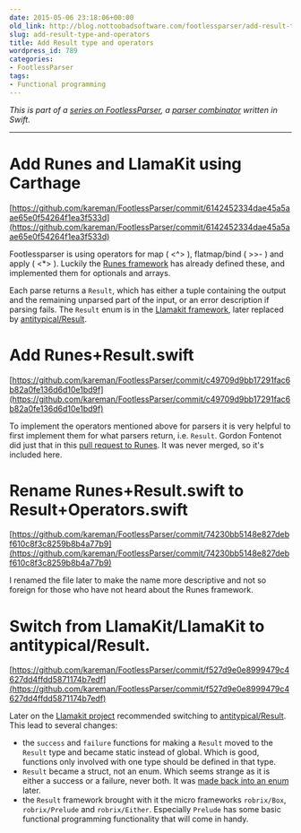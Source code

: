 ```yaml
---
date: 2015-05-06 23:18:06+00:00
old_link: http://blog.nottoobadsoftware.com/footlessparser/add-result-type-and-operators/
slug: add-result-type-and-operators
title: Add Result type and operators
wordpress_id: 789
categories:
- FootlessParser
tags:
- Functional programming
---
```


_This is part of a [series on FootlessParser](/blog/footlessparser/), a [parser combinator](http://en.wikipedia.org/wiki/Parser_combinator) written in Swift._

* * *

# Add Runes and LlamaKit using Carthage

[https://github.com/kareman/FootlessParser/commit/6142452334dae45a5aae65e0f54264f1ea3f533d](https://github.com/kareman/FootlessParser/commit/6142452334dae45a5aae65e0f54264f1ea3f533d)

Footlessparser is using operators for map ( <^> ), flatmap/bind ( >>- ) and apply ( <*> ). Luckily the [Runes framework](https://github.com/thoughtbot/Runes) has already defined these, and implemented them for optionals and arrays.

Each parse returns a `Result`, which has either a tuple containing the output and the remaining unparsed part of the input, or an error description if parsing fails. The `Result` enum is in the [Llamakit framework](https://github.com/LlamaKit/LlamaKit), later replaced by [antitypical/Result](https://github.com/antitypical/Result).

<!-- more -->

# Add Runes+Result.swift

[https://github.com/kareman/FootlessParser/commit/c49709d9bb17291fac6b82a0fe136d6d10e1bd9f](https://github.com/kareman/FootlessParser/commit/c49709d9bb17291fac6b82a0fe136d6d10e1bd9f)

To implement the operators mentioned above for parsers it is very helpful to first implement them for what parsers return, i.e. `Result`. Gordon Fontenot did just that in this [pull request to Runes](https://github.com/thoughtbot/Runes/pull/8). It was never merged, so it's included here.

# Rename Runes+Result.swift to Result+Operators.swift

[https://github.com/kareman/FootlessParser/commit/74230bb5148e827debf610c8f3c8259b8b4a77b9](https://github.com/kareman/FootlessParser/commit/74230bb5148e827debf610c8f3c8259b8b4a77b9)

I renamed the file later to make the name more descriptive and not so foreign for those who have not heard about the Runes framework.

# Switch from LlamaKit/LlamaKit to antitypical/Result.

[https://github.com/kareman/FootlessParser/commit/f527d9e0e8999479c4627dd4ffdd5871174b7edf](https://github.com/kareman/FootlessParser/commit/f527d9e0e8999479c4627dd4ffdd5871174b7edf)

Later on the [Llamakit project](https://github.com/LlamaKit/LlamaKit) recommended switching to [antitypical/Result](https://github.com/antitypical/Result). This lead to several changes:

* the `success` and `failure` functions for making a `Result` moved to the `Result` type and became static instead of global. Which is good, functions only involved with one type should be defined in that type.
* `Result` became a struct, not an enum. Which seems strange as it is either a success or a failure, never both. It was [made back into an enum](https://github.com/antitypical/Result/issues/36) later.
* the `Result` framework brought with it the micro frameworks `robrix/Box`, `robrix/Prelude` and `robrix/Either`. Especially `Prelude` has some basic functional programming functionality that will come in handy.

